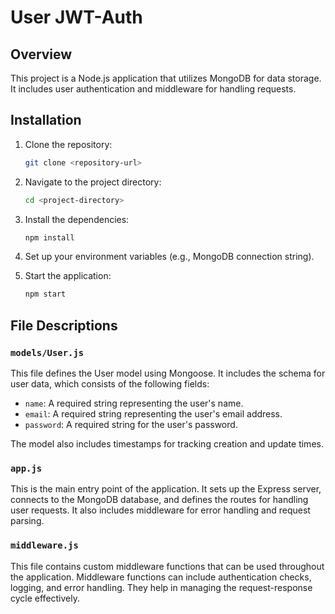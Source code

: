 # User JWT-Auth

## Overview
This project is a Node.js application that utilizes MongoDB for data storage. It includes user authentication and middleware for handling requests.

## Installation

1. Clone the repository:
   ```bash
   git clone <repository-url>
   ```

2. Navigate to the project directory:
   ```bash
   cd <project-directory>
   ```

3. Install the dependencies:
   ```bash
   npm install
   ```

4. Set up your environment variables (e.g., MongoDB connection string).

5. Start the application:
   ```bash
   npm start
   ```

## File Descriptions

### `models/User.js`
This file defines the User model using Mongoose. It includes the schema for user data, which consists of the following fields:
- `name`: A required string representing the user's name.
- `email`: A required string representing the user's email address.
- `password`: A required string for the user's password.

The model also includes timestamps for tracking creation and update times.

### `app.js`
This is the main entry point of the application. It sets up the Express server, connects to the MongoDB database, and defines the routes for handling user requests. It also includes middleware for error handling and request parsing.

### `middleware.js`
This file contains custom middleware functions that can be used throughout the application. Middleware functions can include authentication checks, logging, and error handling. They help in managing the request-response cycle effectively.
